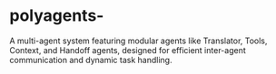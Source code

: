 # polyagents-
A multi-agent system featuring modular agents like Translator, Tools, Context, and Handoff agents, designed for efficient inter-agent communication and dynamic task handling.
